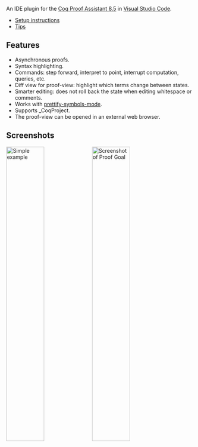 An IDE plugin for the [Coq Proof Assistant 8.5](https://coq.inria.fr/) in [Visual Studio Code](https://code.visualstudio.com/).

* [Setup instructions](wiki/Setup)
* [Tips](wiki/Tips)

## Features
* Asynchronous proofs.
* Syntax highlighting.
* Commands: step forward, interpret to point, interrupt computation, queries, etc.
* Diff view for proof-view: highlight which terms change between states.
* Smarter editing: does not roll back the state when editing whitespace or comments.
* Works with [prettify-symbols-mode](https://marketplace.visualstudio.com/items?itemName=siegebell.prettify-symbols-mode).
* Supports \_CoqProject.
* The proof-view can be opened in an external web browser.

## Screenshots
<img alt="Simple example" src="https://cloud.githubusercontent.com/assets/16118166/19991384/3a8ed38c-a20b-11e6-88f6-cf9a9b04fe83.png" width="45%"/> <img alt="Screenshot of Proof Goal" src="https://cloud.githubusercontent.com/assets/16118166/15950935/9c8537dc-2e81-11e6-9954-5eefeac23a7a.png" width="45%"/>
